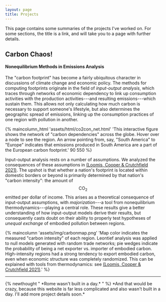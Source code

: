 ```yaml
---
layout: page
title: Projects
---
```

This page contains some summaries of the projects I've worked on. For some
sections, the title is a link, and will take you to a page with further details.

## Carbon Chaos!
#### Nonequilibrium Methods in Emissions Analysis
The "carbon footprint" has become a fairly ubiquitous character in discussions
of climate change and economic policy. The methods for computing footprints
originate in the field of *input-output analysis*, which traces through networks
of economic dependency to link up consumption activities with the production
activities---and resulting emissions---which sustain them. This allows not only
calculating how much carbon is necessary to support someone's lifestyle, but
also determines the geographic spread of emissions, linking up the consumption practices
of one region with pollution in another.

{% maincolumn_html 'assets/html/co2con_net.html' 'This interactive figure shows
the network of "carbon dependencies" across the globe. Hover over a node to see
the region. An arrow pointing from, say, "South America" to "Europe" indicates
that emissions produced in South America are a part of the European carbon
footprint.' 90 550 %}

Input-output analysis rests on a number of assumptions. We analyzed the
consequences of these assumptions in [(Loomis, Cooper & Crutchfield
2021)](https://arxiv.com/abs/2106.03948). The upshot is that whether a nation's
footprint is located within domestic borders or beyond is primarily determined
by that nation's "carbon intensity": the amount of $$\mathrm{CO}_2$$ emitted 
per dollar of income. This arises as a theoretical consequence of input-output
assumptions, with *majorization*---a tool from nonequilibrium
thermodynamics---playing a central role. These results give a better
understanding of how input-output models derive their results, but consequently casts doubt
on their ability to properly test hypotheses of *unequal exchange* of embodied
pollution between regions.

{% maincolumn 'assets/img/carbonmap.png' 
'Map color indicates the measured "carbon intensity" of each region. Leontief analysis
was applied to null models generated with random trade networks; pie wedges
indicate the probability of being a net exporter vs. importer of embodied
carbon. High-intensity
regions had a strong tendency to export embodied carbon, 
even when economic structure was completely randomized. This can be explained
with tools from thermodynamics: see 
[(Loomis, Cooper & Crutchfield 2021)](https://arxiv.com/abs/2106.03948).' %}

<hr class="slender">
{% newthought " *Rome wasn't built in a day.* " %} *And that would be crazy, because
this website is far less complicated and also wasn't built in a day. I'll add
more project details soon.*